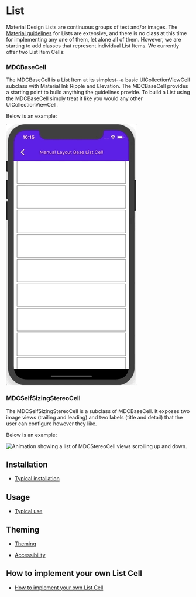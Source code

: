 # List

<!-- badges -->

Material Design Lists are continuous groups of text and/or images. The [Material guidelines](https://material.io/go/design-lists) for Lists are extensive, and there is no class at this time for implementing any one of them, let alone all of them. However, we are starting to add classes that represent individual List Items. We currently offer two List Item Cells:

### MDCBaseCell

The MDCBaseCell is a List Item at its simplest--a basic UICollectionViewCell subclass with Material Ink Ripple and Elevation. The MDCBaseCell provides a starting point to build anything the guidelines provide. To build a List using the MDCBaseCell simply treat it like you would any other UICollectionViewCell.

Below is an example:

<div class="article__asset article__asset--screenshot">
  <img src="assets/list_base_cell_animated.gif" alt="Animation showing a list of MDCBaseCell views with Ripple effects." width="356">
</div>

### MDCSelfSizingStereoCell

The MDCSelfSizingStereoCell is a subclass of MDCBaseCell. It exposes two image views (trailing and leading) and two labels (title and detail) that the user can configure however they like.

Below is an example:
<div class="article__asset article__asset--screenshot">
  <img src="assets/list_stereo_cell_animated.gif" alt="Animation showing a list of MDCStereoCell views scrolling up and down." width="480">
</div>

<!-- design-and-api -->

<!-- toc -->


## Installation

- [Typical installation](../../../docs/component-installation.md)

## Usage

- [Typical use](typical-use.md)

## Theming

- [Theming](theming.md)

- [Accessibility](accessibility.md)

## How to implement your own List Cell

- [How to implement your own List Cell](create-your-own.md)
